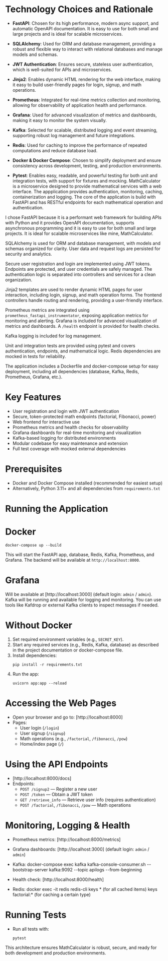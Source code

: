 # Technology Choices and Rationale

- **FastAPI**: Chosen for its high performance, modern async support, and automatic OpenAPI documentation. It is easy to use for both small and large projects and is ideal for scalable microservices.

- **SQLAlchemy**: Used for ORM and database management, providing a robust and flexible way to interact with relational databases and manage models and schemas.

- **JWT Authentication**: Ensures secure, stateless user authentication, which is well-suited for APIs and microservices.

- **Jinja2**: Enables dynamic HTML rendering for the web interface, making it easy to build user-friendly pages for login, signup, and math operations.

- **Prometheus**: Integrated for real-time metrics collection and monitoring, allowing for observability of application health and performance.

- **Grafana**: Used for advanced visualization of metrics and dashboards, making it easy to monitor the system visually.

- **Kafka**: Selected for scalable, distributed logging and event streaming, supporting robust log management and future integrations.

- **Redis**: Used for caching to improve the performance of repeated computations and reduce database load.

- **Docker & Docker Compose**: Chosen to simplify deployment and ensure consistency across development, testing, and production environments.

- **Pytest**: Enables easy, readable, and powerful testing for both unit and integration tests, with support for fixtures and mocking.
MathCalculator is a microservice designed to provide mathematical services with a web interface. The appplication provides authentication, monitoring, caching, containerization and logging. The core of the application is build with FastAPI and has RESTful endpoints for each mathematical operation and authentication.

I chose FastAPI because it is a performant web framework for building APIs with Python and it provides OpenAPI documentation, supports asynchronous programming and it is easy to use for both small and large projects. It is ideal for scalable microservices like mine, MathCalculator.

SQLAlchemy is used for ORM and database management, with models and schemas organized for clarity. User data and request logs are persisted for security and analytics.

Secure user registration and login are implemented using JWT tokens. Endpoints are protected, and user credentials are safely managed. The authentication logic is separated into controllers and services for a clean organization.

Jinja2 templates are used to render dynamic HTML pages for user interaction, including login, signup, and math operation forms. The frontend controllers handle routing and rendering, providing a user-friendly interface.

Prometheus metrics are integrated using `prometheus_fastapi_instrumentator`, exposing application metrics for monitoring and alerting. Grafana is included for advanced visualization of metrics and dashboards. A `/health` endpoint is provided for health checks.

Kafka logging is included for log management. 

Unit and integration tests are provided using pytest and covers authentication, endpoints, and mathematical logic. Redis dependencies are mocked in tests for reliability.

The application includes a Dockerfile and docker-compose setup for easy deployment, including all dependencies (database, Kafka, Redis, Prometheus, Grafana, etc.).


# Key Features

- User registration and login with JWT authentication
- Secure, token-protected math endpoints (factorial, Fibonacci, power)
- Web frontend for interactive use
- Prometheus metrics and health checks for observability
- Grafana dashboards for real-time monitoring and visualization
- Kafka-based logging for distributed environments
- Modular codebase for easy maintenance and extension
- Full test coverage with mocked external dependencies


# Prerequisites

- Docker and Docker Compose installed (recommended for easiest setup)
- Alternatively, Python 3.11+ and all dependencies from `requirements.txt`

# Running the Application

# Docker

```
docker-compose up --build
```

This will start the FastAPI app, database, Redis, Kafka, Prometheus, and Grafana. The backend will be available at `http://localhost:8000`.


# Grafana

Will be available at [http://localhost:3000] (default login: `admin` / `admin`).
Kafka will be running and available for logging and monitoring. You can use tools like Kafdrop or external Kafka clients to inspect messages if needed.

# Without Docker

1. Set required environment variables (e.g., `SECRET_KEY`).
2. Start any required services (e.g., Redis, Kafka, database) as described in the project documentation or docker-compose file.
3. Install dependencies:
   ```
   pip install -r requirements.txt
   ```
4. Run the app:
   ```
   uvicorn app:app --reload
   ```

# Accessing the Web Pages

- Open your browser and go to: [http://localhost:8000]
- Pages:
  - User login (`/login`)
  - User signup (`/signup`)
  - Math operations (e.g., `/factorial`, `/fibonacci`, `/pow`)
  - Home/index page (`/`)

# Using the API Endpoints

- [http://localhost:8000/docs] 
- Endpoints:
  - `POST /signup2` — Register a new user
  - `POST /token` — Obtain a JWT token
  - `GET /retrieve_info` — Retrieve user info (requires authentication)
  - `POST /factorial`, `/fibonacci`, `/pow` — Math operations


# Monitoring, Logging & Health

- Prometheus metrics: [http://localhost:8000/metrics]

- Grafana dashboards: [http://localhost:3000] (default login: `admin` / `admin`)

- Kafka: docker-compose exec kafka kafka-console-consumer.sh --bootstrap-server kafka:9092 --topic apilogs --from-beginning

- Health check: [http://localhost:8000/health]

- Redis: docker exec -it redis redis-cli
keys * (for all cached items)
keys factorial:* (for caching a certain type)


# Running Tests

- Run all tests with:
  ```
  pytest
  ```

This architecture ensures MathCalculator is robust, secure, and ready for both development and production environments.